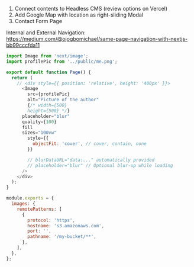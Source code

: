 1. Connect contents to Headless CMS (review options on Vercel)
2. Add Google Map with location as right-sliding Modal
3. Contact Form Page

Internal and External Navigation:
https://medium.com/@ojogbomichael/same-page-navigation-with-nextjs-bb99cccfda11

```js
import Image from 'next/image';
import profilePic from '../public/me.png';

export default function Page() {
  return (
    // <div style={{ position: 'relative', height: '400px' }}>
      <Image
        src={profilePic}
        alt="Picture of the author"
        {/* width={500}
        height={500} */}
      placeholder="blur"
      quality={100}
      fill
      sizes="100vw"
        style={{
          objectFit: 'cover', // cover, contain, none
        }}

        // blurDataURL="data:..." automatically provided
        // placeholder="blur" // Optional blur-up while loading
      />
    </div>
  );
}
```

```js
module.exports = {
  images: {
    remotePatterns: [
      {
        protocol: 'https',
        hostname: 's3.amazonaws.com',
        port: '',
        pathname: '/my-bucket/**',
      },
    ],
  },
};
```
